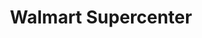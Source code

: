 ---
title: "Walmart Supercenter"
url: /bradenton/walmart-supercenter-cortez-road-west/
shop: Supermarkt
---
